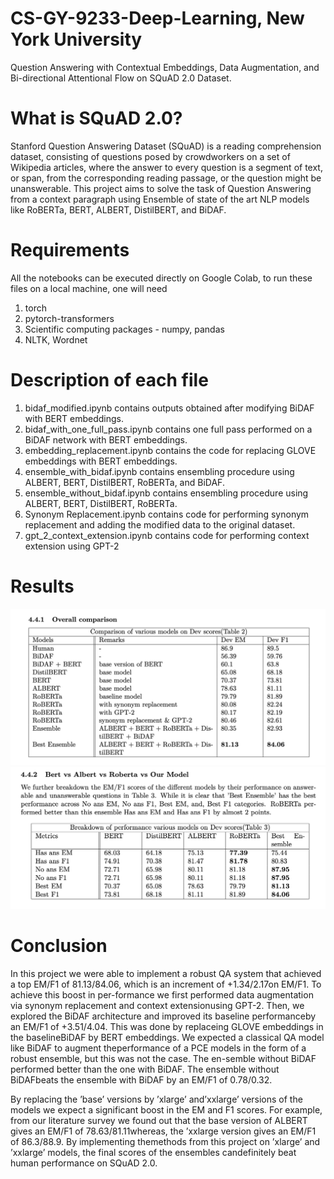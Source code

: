# CS-GY-9233-Deep-Learning, New York University
Question Answering with Contextual Embeddings, Data Augmentation, and Bi-directional Attentional Flow on SQuAD 2.0 Dataset.
# What is SQuAD 2.0?
Stanford Question Answering Dataset (SQuAD) is a reading comprehension dataset, consisting of questions posed by crowdworkers on a set of Wikipedia articles, where the answer to every question is a segment of text, or span, from the corresponding reading passage, or the question might be unanswerable. This project aims to solve the task of Question Answering from a context paragraph using Ensemble of state of the art NLP models like RoBERTa, BERT, ALBERT, DistilBERT, and BiDAF. 

# Requirements
All the notebooks can be executed directly on Google Colab, to run these files on a local machine, one will need
1. torch
2. pytorch-transformers
3. Scientific computing packages - numpy, pandas
4. NLTK, Wordnet

# Description of each file
1. bidaf_modified.ipynb contains outputs obtained after modifying BiDAF with BERT embeddings.
2. bidaf_with_one_full_pass.ipynb contains one full pass performed on a BiDAF network with BERT embeddings.
3. embedding_replacement.ipynb contains the code for replacing GLOVE embeddings with BERT embeddings.
4. ensemble_with_bidaf.ipynb contains ensembling procedure using ALBERT, BERT, DistilBERT, RoBERTa, and BiDAF.
5. ensemble_without_bidaf.ipynb contains ensembling procedure using ALBERT, BERT, DistilBERT, RoBERTa. 
6. Synonym Replacement.ipynb contains code for performing synonym replacement and adding the modified data to the original dataset.
7. gpt_2_context_extension.ipynb contains code for performing context extension using GPT-2

# Results
![alt text](https://github.com/RishikeshDhayarkar/CS-GY-9233-Deep-Learning/blob/main/Comparison.png)
![alt text](https://github.com/RishikeshDhayarkar/CS-GY-9233-Deep-Learning/blob/main/Results.png)

# Conclusion
In  this  project  we  were  able  to  implement  a  robust  QA  system  that  achieved  a  top  EM/F1  of 81.13/84.06,  which is an increment of +1.34/2.17on EM/F1.  To achieve this boost in per-formance we first performed data augmentation via synonym replacement and context extensionusing GPT-2.  Then, we explored the BiDAF architecture and improved its baseline performanceby an EM/F1 of +3.51/4.04.  This was done by replaceing GLOVE embeddings in the baselineBiDAF  by  BERT  embeddings.   We  expected  a  classical  QA  model  like  BiDAF  to  augment  theperformance of a PCE models in the form of a robust ensemble, but this was not the case.  The en-semble without BiDAF performed better than the one with BiDAF. The ensemble without BiDAFbeats the ensemble with BiDAF by an EM/F1 of 0.78/0.32. 

By replacing the ’base’ versions by ’xlarge’ and’xxlarge’ versions of the models we expect a significant boost in the EM and F1 scores.  For example, from our literature survey we found out that the base version of ALBERT gives an EM/F1 of 78.63/81.11whereas, the ’xxlarge version gives an EM/F1 of 86.3/88.9.  By implementing themethods from this project on ’xlarge’ and ’xxlarge’ models, the final scores of the ensembles candefinitely beat human performance on SQuAD 2.0.
